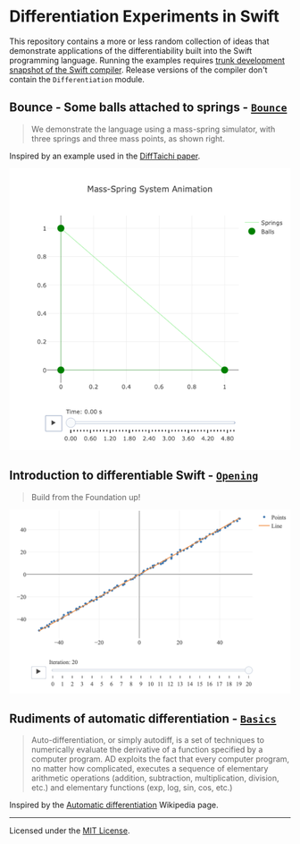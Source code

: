 
# Differentiation Experiments in Swift

This repository contains a more or less random collection of ideas that demonstrate applications of the differentiability built into the Swift programming language. Running the examples requires [trunk development snapshot of the Swift compiler](https://swift.org/download/#snapshots). Release versions of the compiler don't contain the `Differentiation` module.


## Bounce - Some balls attached to springs - [`Bounce`](Sources/Bounce/main.swift)

> We demonstrate the language using a mass-spring simulator, with three springs and three mass points, as shown right.

Inspired by an example used in the [DiffTaichi paper](https://arxiv.org/abs/1910.00935).

![Evolution](Sources/Bounce/Evolution.png?raw=true)


## Introduction to differentiable Swift - [`Opening`](Sources/Opening/main.swift)

> Build from the Foundation up!

![Curve Fritting](Sources/Opening/Curve%20Fitting.png?raw=true)


## Rudiments of automatic differentiation - [`Basics`](Sources/Basics/main.swift)

> Auto-differentiation, or simply autodiff, is a set of techniques to numerically evaluate the derivative of a function specified by a computer program. AD exploits the fact that every computer program, no matter how complicated, executes a sequence of elementary arithmetic operations (addition, subtraction, multiplication, division, etc.) and elementary functions (exp, log, sin, cos, etc.)

Inspired by the [Automatic differentiation](https://en.wikipedia.org/wiki/Automatic_differentiation) Wikipedia page.

---

Licensed under the [MIT License](License.txt).
